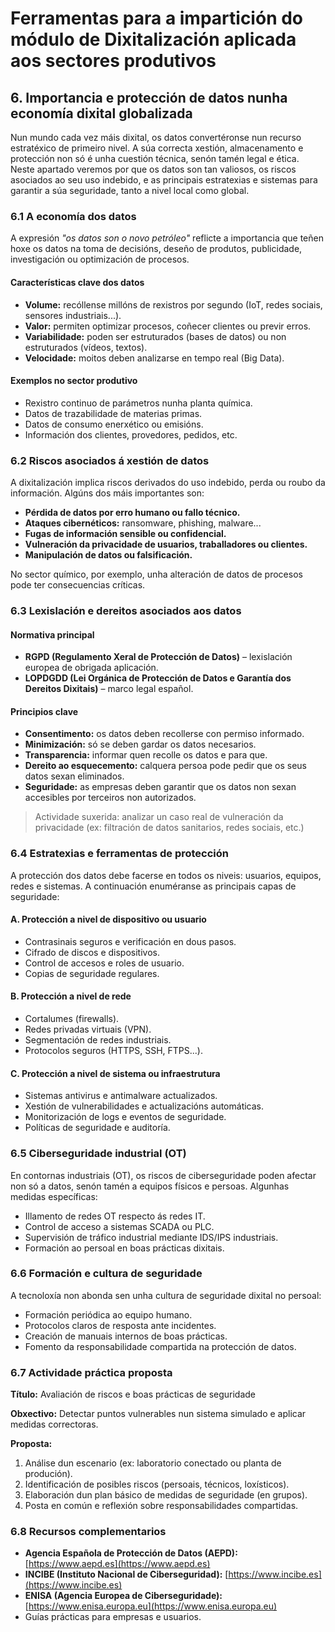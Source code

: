 # Ferramentas para a impartición do módulo de Dixitalización aplicada aos sectores produtivos

## 6. Importancia e protección de datos nunha economía dixital globalizada

Nun mundo cada vez máis dixital, os datos convertéronse nun recurso estratéxico de primeiro nivel. A súa correcta xestión, almacenamento e protección non só é unha cuestión técnica, senón tamén legal e ética. Neste apartado veremos por que os datos son tan valiosos, os riscos asociados ao seu uso indebido, e as principais estratexias e sistemas para garantir a súa seguridade, tanto a nivel local como global.

### 6.1 A economía dos datos

A expresión *"os datos son o novo petróleo"* reflicte a importancia que teñen hoxe os datos na toma de decisións, deseño de produtos, publicidade, investigación ou optimización de procesos.

#### Características clave dos datos

- **Volume:** recóllense millóns de rexistros por segundo (IoT, redes sociais, sensores industriais...).
- **Valor:** permiten optimizar procesos, coñecer clientes ou previr erros.
- **Variabilidade:** poden ser estruturados (bases de datos) ou non estruturados (vídeos, textos).
- **Velocidade:** moitos deben analizarse en tempo real (Big Data).

#### Exemplos no sector produtivo

- Rexistro continuo de parámetros nunha planta química.
- Datos de trazabilidade de materias primas.
- Datos de consumo enerxético ou emisións.
- Información dos clientes, provedores, pedidos, etc.

### 6.2 Riscos asociados á xestión de datos

A dixitalización implica riscos derivados do uso indebido, perda ou roubo da información. Algúns dos máis importantes son:

- **Pérdida de datos por erro humano ou fallo técnico.**
- **Ataques cibernéticos:** ransomware, phishing, malware...
- **Fugas de información sensible ou confidencial.**
- **Vulneración da privacidade de usuarios, traballadores ou clientes.**
- **Manipulación de datos ou falsificación.**

No sector químico, por exemplo, unha alteración de datos de procesos pode ter consecuencias críticas.

### 6.3 Lexislación e dereitos asociados aos datos

#### Normativa principal

- **RGPD (Regulamento Xeral de Protección de Datos)** – lexislación europea de obrigada aplicación.
- **LOPDGDD (Lei Orgánica de Protección de Datos e Garantía dos Dereitos Dixitais)** – marco legal español.

#### Principios clave

- **Consentimento:** os datos deben recollerse con permiso informado.
- **Minimización:** só se deben gardar os datos necesarios.
- **Transparencia:** informar quen recolle os datos e para que.
- **Dereito ao esquecemento:** calquera persoa pode pedir que os seus datos sexan eliminados.
- **Seguridade:** as empresas deben garantir que os datos non sexan accesibles por terceiros non autorizados.

> Actividade suxerida: analizar un caso real de vulneración da privacidade (ex: filtración de datos sanitarios, redes sociais, etc.)

### 6.4 Estratexias e ferramentas de protección

A protección dos datos debe facerse en todos os niveis: usuarios, equipos, redes e sistemas. A continuación enuméranse as principais capas de seguridade:

#### A. Protección a nivel de dispositivo ou usuario

- Contrasinais seguros e verificación en dous pasos.
- Cifrado de discos e dispositivos.
- Control de accesos e roles de usuario.
- Copias de seguridade regulares.

#### B. Protección a nivel de rede

- Cortalumes (firewalls).
- Redes privadas virtuais (VPN).
- Segmentación de redes industriais.
- Protocolos seguros (HTTPS, SSH, FTPS...).

#### C. Protección a nivel de sistema ou infraestrutura

- Sistemas antivirus e antimalware actualizados.
- Xestión de vulnerabilidades e actualizacións automáticas.
- Monitorización de logs e eventos de seguridade.
- Políticas de seguridade e auditoría.

### 6.5 Ciberseguridade industrial (OT)

En contornas industriais (OT), os riscos de ciberseguridade poden afectar non só a datos, senón tamén a equipos físicos e persoas. Algunhas medidas específicas:

- Illamento de redes OT respecto ás redes IT.
- Control de acceso a sistemas SCADA ou PLC.
- Supervisión de tráfico industrial mediante IDS/IPS industriais.
- Formación ao persoal en boas prácticas dixitais.

### 6.6 Formación e cultura de seguridade

A tecnoloxía non abonda sen unha cultura de seguridade dixital no persoal:

- Formación periódica ao equipo humano.
- Protocolos claros de resposta ante incidentes.
- Creación de manuais internos de boas prácticas.
- Fomento da responsabilidade compartida na protección de datos.

### 6.7 Actividade práctica proposta

**Título:** Avaliación de riscos e boas prácticas de seguridade

**Obxectivo:** Detectar puntos vulnerables nun sistema simulado e aplicar medidas correctoras.

**Proposta:**

1. Análise dun escenario (ex: laboratorio conectado ou planta de produción).
2. Identificación de posibles riscos (persoais, técnicos, loxísticos).
3. Elaboración dun plan básico de medidas de seguridade (en grupos).
4. Posta en común e reflexión sobre responsabilidades compartidas.

### 6.8 Recursos complementarios

- **Agencia Española de Protección de Datos (AEPD):** [https://www.aepd.es](https://www.aepd.es)
- **INCIBE (Instituto Nacional de Ciberseguridad):** [https://www.incibe.es](https://www.incibe.es)
- **ENISA (Agencia Europea de Ciberseguridade):** [https://www.enisa.europa.eu](https://www.enisa.europa.eu)
- Guías prácticas para empresas e usuarios.
